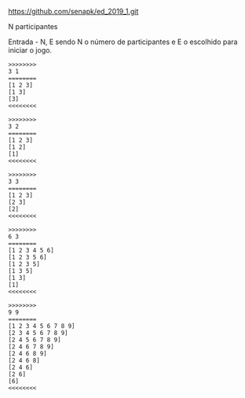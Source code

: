 
https://github.com/senapk/ed_2019_1.git

N participantes

Entrada
    - N, E sendo N o número de participantes e E o escolhido para iniciar o jogo.

```
>>>>>>>>
3 1
========
[1 2 3]
[1 3]
[3]
<<<<<<<<

>>>>>>>>
3 2
========
[1 2 3]
[1 2]
[1]
<<<<<<<<

>>>>>>>>
3 3
========
[1 2 3]
[2 3]
[2]
<<<<<<<<

>>>>>>>>
6 3
========
[1 2 3 4 5 6]
[1 2 3 5 6]
[1 2 3 5]
[1 3 5]
[1 3]
[1]
<<<<<<<<

>>>>>>>>
9 9
========
[1 2 3 4 5 6 7 8 9]
[2 3 4 5 6 7 8 9]
[2 4 5 6 7 8 9]
[2 4 6 7 8 9]
[2 4 6 8 9]
[2 4 6 8]
[2 4 6]
[2 6]
[6]
<<<<<<<<
```